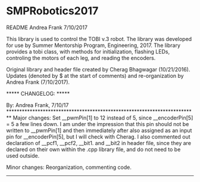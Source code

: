 # SMPRobotics2017
README
Andrea Frank
7/10/2017

This library is used to control the TOBI v.3 robot. The library was developed for use by Summer
Mentorship Program, Engineering, 2017. The library provides a tobi class, with methods for 
initialization, flashing LEDs, controling the motors of each leg, and reading the encoders.

Original library and header file created by Cherag Bhagwagar (10/21/2016). Updates (denoted by $ at
the start of comments) and re-organization by Andrea Frank (7/10/2017). 


***** CHANGELOG: *****

By: Andrea Frank, 7/10/17	*************************************************************************
Major changes: Set __pwmPin[1] to 12 instead of 5, since __encoderPin[5] = 5 a few lines down. I am
under the impression that this pin should not be written to __pwmPin[1] and then immediately after
also assigned as an input pin for __encoderPin[5], but I will check with Cherag. I also commented 
out declaration of __pcf1, __pcf2, __bit1. and __bit2 in header file, since they are declared on
their own within the .cpp library file, and do not need to be used outside.

Minor changes: Reorganization, commenting code.
***************************************************************************************************
